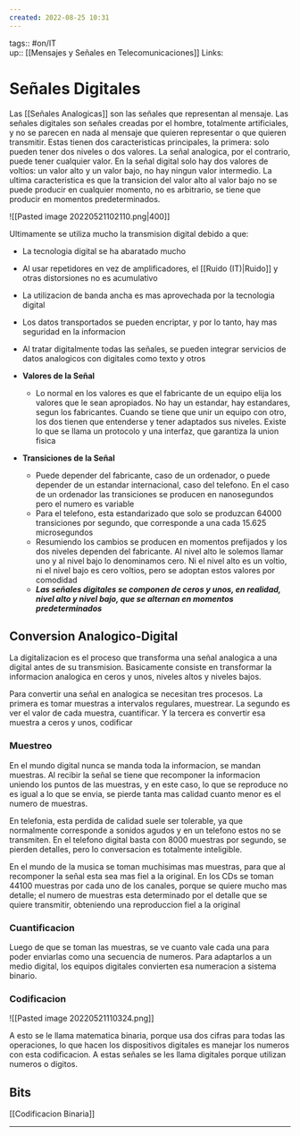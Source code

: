 ```yaml
---
created: 2022-08-25 10:31
---
```

tags:: #on/IT  
up:: [[Mensajes y Señales en Telecomunicaciones]]
Links: 
# Señales Digitales
Las [[Señales Analogicas]] son las señales que representan al mensaje. Las señales digitales son señales creadas por el hombre, totalmente artificiales, y no se parecen en nada al mensaje que quieren representar o que quieren transmitir. Estas tienen dos caracteristicas principales, la primera: solo pueden tener dos niveles o dos valores. La señal analogica, por el contrario, puede tener cualquier valor. En la señal digital solo hay dos valores de voltios: un valor alto y un valor bajo, no hay ningun valor intermedio. La ultima caracteristica es que la transicion del valor alto al valor bajo no se puede producir en cualquier momento, no es arbitrario, se tiene que producir en momentos predeterminados.

![[Pasted image 20220521102110.png|400]]

Ultimamente se utiliza mucho la transmision digital debido a que:
- La tecnologia digital se ha abaratado mucho
- Al usar repetidores en vez de amplificadores, el [[Ruido (IT)|Ruido]] y otras distorsiones no es acumulativo
- La utilizacion de banda ancha es mas aprovechada por la tecnologia digital
- Los datos transportados se pueden encriptar, y por lo tanto, hay mas seguridad en la informacion
- Al tratar digitalmente todas las señales, se pueden integrar servicios de datos analogicos con digitales como texto y otros

- **Valores de la Señal**
	- Lo normal en los valores es que el fabricante de un equipo elija los valores que le sean apropiados. No hay un estandar, hay estandares, segun los fabricantes. Cuando se tiene que unir un equipo con otro, los dos tienen que entenderse y tener adaptados sus niveles. Existe lo que se llama un protocolo y una interfaz, que garantiza la union fisica
- **Transiciones de la Señal**
	- Puede depender del fabricante, caso de un ordenador, o puede depender de un estandar internacional, caso del telefono. En el caso de un ordenador las transiciones se producen en nanosegundos pero el numero es variable
	- Para el telefono, esta estandarizado que solo se produzcan 64000 transiciones por segundo, que corresponde a una cada 15.625 microsegundos
	- Resumiendo los cambios se producen en momentos prefijados y los dos niveles dependen del fabricante. Al nivel alto le solemos llamar uno y al nivel bajo lo denominamos cero. Ni el nivel alto es un voltio, ni el nivel bajo es cero voltios, pero se adoptan estos valores por comodidad
	- ***Las señales digitales se componen de ceros y unos, en realidad, nivel alto y nivel bajo, que se alternan en momentos predeterminados***

## Conversion Analogico-Digital
La digitalizacion es el proceso que transforma una señal analogica a una digital antes de su transmision. Basicamente consiste en transformar la informacion analogica en ceros y unos, niveles altos y niveles bajos.

Para convertir una señal en analogica se necesitan tres procesos. La primera es tomar muestras a intervalos regulares, muestrear. La segundo es ver el valor de cada muestra, cuantificar. Y la tercera es convertir esa muestra a ceros y unos, codificar

### Muestreo
En el mundo digital nunca se manda toda la informacion, se mandan muestras. Al recibir la señal se tiene que recomponer la informacion uniendo los puntos de las muestras, y en este caso, lo que se reproduce no es igual a lo que se envia, se pierde tanta mas calidad cuanto menor es el numero de muestras.

En telefonia, esta perdida de calidad suele ser tolerable, ya que normalmente corresponde a sonidos agudos y en un telefono estos no se transmiten. En el telefono digital basta con 8000 muestras por segundo, se pierden detalles, pero lo conversacion es totalmente inteligible.

En el mundo de la musica se toman muchisimas mas muestras, para que al recomponer la señal esta sea mas fiel a la original. En los CDs se toman 44100 muestras por cada uno de los canales, porque se quiere mucho mas detalle; el numero de muestras esta determinado por el detalle que se quiere transmitir, obteniendo una reproduccion fiel a la original

### Cuantificacion
Luego de que se toman las muestras, se ve cuanto vale cada una para poder enviarlas como una secuencia de numeros. Para adaptarlos a un medio digital, los equipos digitales convierten esa numeracion a sistema binario.

### Codificacion
![[Pasted image 20220521110324.png]]

A esto se le llama matematica binaria, porque usa dos cifras para todas las operaciones, lo que hacen los dispositivos digitales es manejar los numeros con esta codificacion. A estas señales se les llama digitales porque utilizan numeros o digitos.

## Bits
[[Codificacion Binaria]]
___

